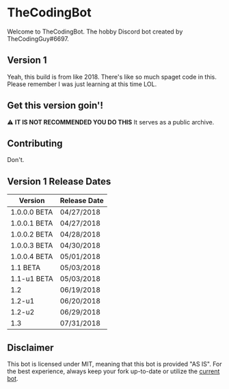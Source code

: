 # TheCodingBot
Welcome to TheCodingBot. The hobby Discord bot created by TheCodingGuy#6697.

## Version 1
Yeah, this build is from like 2018. There's like so much spaget code in this. Please remember I was just learning at this time LOL.

## Get this version goin'!
:warning: **IT IS NOT RECOMMENDED YOU DO THIS**
It serves as a public archive.

## Contributing
Don't.


## Version 1 Release Dates

|   Version    | Release Date |
| ------------ | ------------ |
| 1.0.0.0 BETA | 04/27/2018   |
| 1.0.0.1 BETA | 04/27/2018   |
| 1.0.0.2 BETA | 04/28/2018   |
| 1.0.0.3 BETA | 04/30/2018   |
| 1.0.0.4 BETA | 05/01/2018   |
| 1.1 BETA     | 05/03/2018   |
| 1.1-u1 BETA  | 05/03/2018   |
| 1.2          | 06/19/2018   |
| 1.2-u1       | 06/20/2018   |
| 1.2-u2       | 06/29/2018   |
| 1.3          | 07/31/2018   |


## Disclaimer
This bot is licensed under MIT, meaning that this bot is provided "AS IS". For the best experience, always keep your fork up-to-date or utilize the [current bot](https://discord.com/oauth2/authorize?client_id=438532019924893707&permissions=8&scope=applications.commands%20bot).
